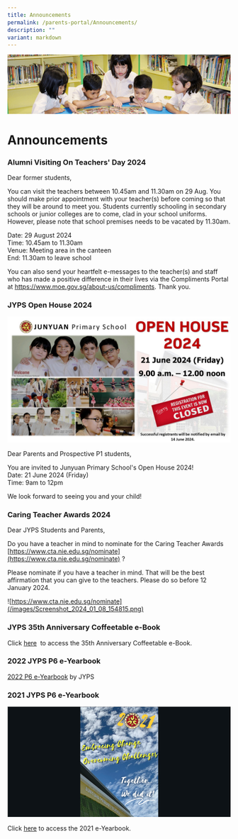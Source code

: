 ```yaml
---
title: Announcements
permalink: /parents-portal/Announcements/
description: ""
variant: markdown
---
```

![](/images/banner.gif)

Announcements
=============

### **Alumni Visiting On Teachers' Day 2024**&nbsp; 

Dear former students,

You can visit the teachers between 10.45am and 11.30am on 29 Aug. You should make prior appointment with your teacher(s) before coming so that they will be around to meet you. Students currently schooling in secondary schools or junior colleges are to come, clad in your school uniforms. However, please note that school premises needs to be vacated by 11.30am.

Date: 29 August 2024<br>
Time: 10.45am to 11.30am<br>
Venue: Meeting area in the canteen<br>
End: 11.30am to leave school

You can also send your heartfelt e-messages to the teacher(s) and staff who has made a positive difference in their lives via the Compliments Portal at https://www.moe.gov.sg/about-us/compliments. Thank you.


### **JYPS Open House 2024**&nbsp;

![](/images/2024_JYPS_Open_House_Registration_Closed.jpg)

Dear Parents and Prospective P1 students, 

You are invited to Junyuan Primary School's Open House 2024! <br>
Date: 21 June 2024 (Friday) <br>
Time: 9am to 12pm


We look forward to seeing you and your child!


### **Caring Teacher Awards 2024**&nbsp;

Dear JYPS Students and Parents,

Do you have a teacher in mind to nominate for the Caring Teacher Awards
[https://www.cta.nie.edu.sg/nominate](https://www.cta.nie.edu.sg/nominate) ?

Please nominate if you have a teacher in mind. That will be the best affirmation that you can give to the teachers. Please do so before 12 January 2024.

![https://www.cta.nie.edu.sg/nominate](/images/Screenshot_2024_01_08_154815.png)


### **JYPS 35th Anniversary Coffeetable e-Book**&nbsp;

Click [here](https://drive.google.com/file/d/1gkwvfmR3U4kQIjAPnKtO4IKkWfjHOHoo/view?usp=sharing) &nbsp;to access the 35th Anniversary Coffeetable e-Book.



### **2022 JYPS P6 e-Yearbook**

[2022 P6 e-Yearbook](https://www.canva.com/design/DAFOt12c6WA/view?utm_content=DAFOt12c6WA&amp;utm_campaign=designshare&amp;utm_medium=embeds&amp;utm_source=link)&nbsp;by JYPS



### **2021 JYPS P6 e-Yearbook**

![](/images/e-Yearbook.png)

Click&nbsp;[here](https://www.canva.com/design/DAEu_gv4qZU/hFl6yglvn0V-1p86CFmK8g/view)&nbsp;to access the 2021 e-Yearbook.